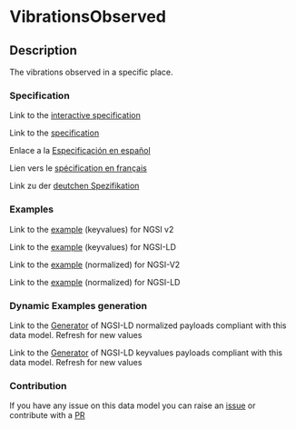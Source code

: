 # VibrationsObserved

## Description 

The vibrations observed in a specific place.
### Specification

Link to the [interactive specification](https://swagger.lab.fiware.org/?url=https://github.com/smart-data-models/dataModel.Building/blob/master/VibrationsObserved/swagger.yaml)

Link to the [specification](https://github.com/smart-data-models/dataModel.Building/blob/master/VibrationsObserved/doc/spec.md)

Enlace a la [Especificación en español](https://github.com/smart-data-models/dataModel.Building/blob/master/VibrationsObserved/doc/spec_ES.md)

Lien vers le [spécification en français](https://github.com/smart-data-models/dataModel.Building/blob/master/VibrationsObserved/doc/spec_FR.md)

Link zu der [deutchen Spezifikation](https://github.com/smart-data-models/dataModel.Building/blob/master/VibrationsObserved/doc/spec_DE.md)
### Examples

Link to the [example](https://github.com/smart-data-models/dataModel.Building/blob/master/VibrationsObserved/examples/example.json) (keyvalues) for NGSI v2

Link to the [example](https://github.com/smart-data-models/dataModel.Building/blob/master/VibrationsObserved/examples/example.jsonld) (keyvalues) for NGSI-LD

Link to the [example](https://github.com/smart-data-models/dataModel.Building/blob/master/VibrationsObserved/examples/example-normalized.json) (normalized) for NGSI-V2

Link to the [example](https://github.com/smart-data-models/dataModel.Building/blob/master/VibrationsObserved/examples/example-normalized.jsonld) (normalized) for NGSI-LD
### Dynamic Examples generation

Link to the [Generator](https://smartdatamodels.org/extra/ngsi-ld_generator_v0.92.php?schemaUrl=https://raw.githubusercontent.com/smart-data-models/dataModel.Building/master/VibrationsObserved/schema.json&email=info@smartdatamodels.org) of NGSI-LD normalized payloads compliant with this data model. Refresh for new values

Link to the [Generator](https://smartdatamodels.org/extra/ngsi-ld_generator_keyvalues_v0.92.php?schemaUrl=https://raw.githubusercontent.com/smart-data-models/dataModel.Building/master/VibrationsObserved/schema.json&email=info@smartdatamodels.org) of NGSI-LD keyvalues payloads compliant with this data model. Refresh for new values
### Contribution

 If you have any issue on this data model you can raise an [issue](https://github.com/smart-data-models/dataModel.Building/issues)  or contribute with a [PR](https://github.com/smart-data-models/dataModel.Building/pulls)